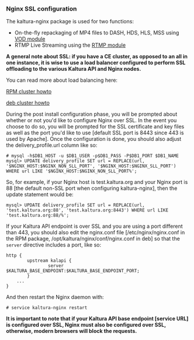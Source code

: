 ### Nginx SSL configuration

The kaltura-nginx package is used for two functions:
- On-the-fly repackaging of MP4 files to DASH, HDS, HLS, MSS using [VOD module](https://github.com/kaltura/nginx-vod-module)
- RTMP Live Streaming using the [RTMP module](https://github.com/arut/nginx-rtmp-module)

**A general note about SSL: if you have a CE cluster, as opposed to an all in one instance, it is wise to use a load balancer configured to perform SSL offloading to the various Kaltura API and Nginx nodes.**

You can read more about load balancing here:

[RPM cluster howto](rpm-cluster-deployment-instructions.md#apache-load-balancer)

[deb cluster howto](deb-cluster-deployment-instructions.md#apache-load-balancer)

During the post install configuration phase, you will be prompted about whether or not you'd like to configure Nginx over SSL.
In the event you choose to do so, you will be prompted for the SSL certificate and key files as well as the port you'd like to use [default SSL port is 8443 since 443 is used by Apache].
Once the configuration is done, you should also adjust the delivery_profile.url column like so:
```
# mysql -h$DB1_HOST -u $DB1_USER -p$DB1_PASS -P$DB1_PORT $DB1_NAME
mysql> UPDATE delivery_profile SET url = REPLACE(url, '$NGINX_HOST:$NGINX_NON_SLL_PORT', '$NGINX_HOST:$NGINX_SLL_PORT') WHERE url LIKE '$NGINX_HOST:$NGINX_NON_SLL_PORT%';
```

So, for example, if your Nginx host is test.kaltura.org and your Nginx port is 88 [the default non-SSL port when configuring kaltura-nginx], then the update statement would be:
```
mysql> UPDATE delivery_profile SET url = REPLACE(url, 'test.kaltura.org:88', 'test.kaltura.org:8443') WHERE url LIKE 'test.kaltura.org:88/%';
```

If your Kaltura API endpoint is over SSL and you are using a port different than 443, you should also edit the nginx.conf file [/etc/nginx/nginx.conf in the RPM package, /opt/kaltura/nginx/conf/nginx.conf in deb]  so that the ```server``` directive includes a port, like so:
```
http {
        upstream kalapi {
                server $KALTURA_BASE_ENDPOINT:$KALTURA_BASE_ENDPOINT_PORT;
        }
	...
}
```
And then restart the Nginx daemon with:
```
# service kaltura-nginx restart
```

**It is important to note that if your Kaltura API base endpoint [service URL] is configured over SSL, Nginx must also be configured over SSL, otherwise, modern browsers will block the requests.**
